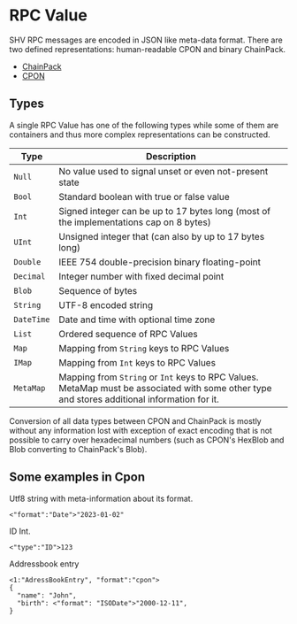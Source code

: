 # RPC Value

SHV RPC messages are encoded in JSON like meta-data format. There are two
defined representations: human-readable CPON and binary ChainPack.

- [ChainPack](./chainpack.md)
- [CPON](./cpon.md)

## Types

A single RPC Value has one of the following types while some of them are
containers and thus more complex representations can be constructed.

| Type         | Description                                                                                                                                      |
| ------------ | -----------------------------------------------------------------------------------------------------------------------------------------        |
| `Null`       | No value used to signal unset or even not-present state
| `Bool`       | Standard boolean with true or false value
| `Int`        | Signed integer can be up to 17 bytes long (most of the implementations cap on 8 bytes)
| `UInt`       | Unsigned integer that (can also by up to 17 bytes long)
| `Double`     | IEEE 754 double-precision binary floating-point
| `Decimal`    | Integer number with fixed decimal point
| `Blob`       | Sequence of bytes
| `String`     | UTF-8 encoded string
| `DateTime`   | Date and time with optional time zone
| `List`       | Ordered sequence of RPC Values
| `Map`        | Mapping from `String` keys to RPC Values
| `IMap`       | Mapping from `Int` keys to RPC Values
| `MetaMap`    | Mapping from `String` or `Int` keys to RPC Values. MetaMap must be associated with some other type and stores additional information for it.

Conversion of all data types between CPON and ChainPack is mostly without any information lost with exception of exact
encoding that is not possible to carry over hexadecimal numbers (such as CPON's HexBlob and Blob converting to
ChainPack's Blob).

## Some examples in Cpon

Utf8 string with meta-information about its format.
```
<"format":"Date">"2023-01-02"	
```

ID Int.
```
<"type":"ID">123	
```

Addressbook entry
````
<1:"AdressBookEntry", "format":"cpon">
{
  "name": "John",
  "birth": <"format": "ISODate">"2000-12-11",
}
````
